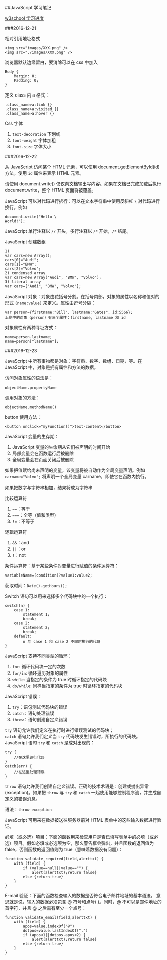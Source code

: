##JavaScript 学习笔记

[w3school 学习进度](http://www.w3school.com.cn/js/js_htmldom.asp)

###2016-12-21

相对引用地址格式

	<img src="images/XXX.png" />
	<img src="./images/XXX.png" />

浏览器默认边缘留白，要消除可以在 css 中加入

	Body {
		Margin: 0;
		Padding: 0;
	}

定义 class 内 a 格式：

	.class_name>a:link {}
	.class_name>a:visited {}
	.class_name>a:hover {}

Css 字体

1. `text-decoration` 下划线
2. `font-weight` 字体加粗
3. `font-size` 字体大小

###2016-12-22

从 JavaScript 访问某个 HTML 元素，可以使用 document.getElementById(id) 方法。使用 `id` 属性来表示 HTML 元素。

请使用 document.write() 仅仅向文档输出写内容。如果在文档已完成加载后执行 document.write，整个 HTML 页面将被覆盖。

JavaScript 可以对代码进行拆行：可以在文本字符串中使用反斜杠 `\` 对代码进行换行。例如

	document.write("Hello \
	World!");

JavaScript 单行注释以 `//` 开头，多行注释以 `/*` 开始，`/*` 结尾。

JavaScript 创建数组

	1)
	var cars=new Array();
	cars[0]="Audi";
	cars[1]="BMW";
	cars[2]="Volvo";
	2) condensed array
	var cars=new Array("Audi", "BMW", "Volvo");
	3) literal array
	var cars=["Audi", "BMW", "Volvo"];

JavaScript 对象：对象由花括号分割。在括号内部，对象的属性以名称和值对的形式 `(name:value)` 来定义。属性由逗号分隔：

	var person={firstname:"Bill", lastname:"Gates", id:5566};
	上例中的对象（person）有三个属性：firstname, lastname 和 id

对象属性有两种寻址方式：

	name=person.lastname;
	name=person["lastname"];

###2016-12-23

JavaScript 中所有事物都是对象：字符串、数字、数组、日期，等。在 JavaScript 中，对象是拥有属性和方法的数据。

访问对象属性的语法是：

	objectName.propertyName

调用对象的方法：

	objectName.methodName()

button 使用方法：

	<button onclick="myFunction()">text-content</button>

JavaScript 变量的生存期：

1. JavaScript 变量的生命期从它们被声明的时间开始
2. 局部变量会在函数运行后被删除
3. 全局变量会在页面关闭后被删除

如果把值赋给尚未声明的变量，该变量将被自动作为全局变量声明。例如 `carname="Volvo";` 将声明一个全局变量 carname，即使它在函数内执行。

如果把数字与字符串相加，结果将成为字符串

比较运算符

1. `==`：等于
2. `===`：全等（值和类型）
3. `!=`：不等于

逻辑运算符

1. `&&`：and
2. `||`：or
3. `!`：not

条件运算符：基于某些条件对变量进行赋值的条件运算符：

	variableName=(condition)?value1:value2;

获取时间：`Date().getHours();`

Switch 语句可以用来选择多个代码块中的一个执行：

	switch(n) {
		case 1:
			statement 1;
			break;
		case 2:
			statement 2;
			break;
		default:
			n 与 case 1 和 case 2 不同时执行的代码
	}

JavaScript 支持不同类型的循环：

1. `for`: 循环代码块一定的次数
2. `for/in`: 循环遍历对象的属性
3. `while`: 当指定的条件为 true 时循环指定的代码块
4. `do/while`: 同样当指定的条件为 true 时循环指定的代码块

JavaScript 错误：

1. `try`：语句测试代码块的错误
2. `catch`：语句处理错误
3. `throw`：语句创建自定义错误

`try` 语句允许我们定义在执行时进行错误测试的代码块；<br>
`catch` 语句允许我们定义当 `try` 代码块发生错误时，所执行的代码块。<br>
JavaScript 语句 `try` 和 `catch` 是成对出现的：

	try {
		//在这里运行代码
	}
	catch(err) {
		//在这里处理错误
	}

`throw` 语句允许我们创建自定义错误。正确的技术术语是：创建或抛出异常(exception)。如果把 `throw` 与 `try` 和 `catch` 一起使用能够控制程序流，并生成自定义的错误消息。

语法：`throw exception`

JavaScript 可用来在数据被送往服务器前对 HTML 表单中的这些输入数据进行验证。

必填（或必选）项目：下面的函数用来检查用户是否已填写表单中的必填（或必选）项目。假如必填或必选项为空，那么警告框会弹出，并且函数的返回值为 false，否则函数的返回值则为 true（意味着数据没有问题）：

	function validate_required(field,alerttxt) {
		with (field) {
			if (value==null||value=="") {
	  			alert(alerttxt);return false}
			else {return true}
		}
	}

E-mail 验证：下面的函数检查输入的数据是否符合电子邮件地址的基本语法。
意思就是说，输入的数据必须包含 @ 符号和点号(.)。同时，@ 不可以是邮件地址的首字符，并且 @ 之后需有至少一个点号：

	function validate_email(field,alerttxt) {
		with (field) {
			apos=value.indexOf("@")
			dotpos=value.lastIndexOf(".")
			if (apos<1||dotpos-apos<2) {
	  			alert(alerttxt);return false}
			else {return true}
		}
	}
























